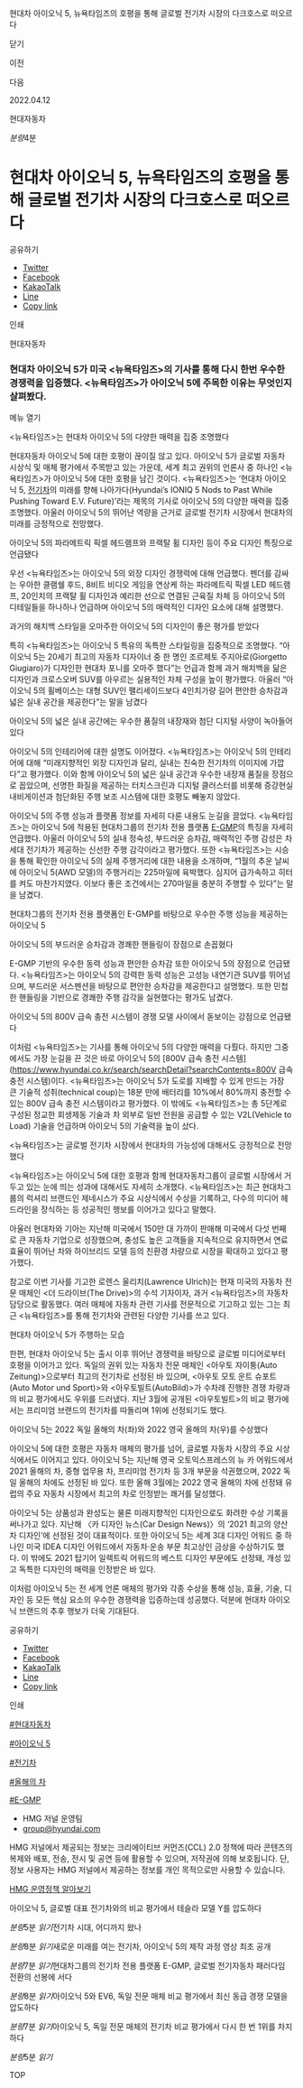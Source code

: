 현대차 아이오닉 5, 뉴욕타임즈의 호평을 통해 글로벌 전기차 시장의 다크호스로 떠오르다






닫기

이전

다음

2022.04.12

현대자동차


*분량*4분

# 현대차 아이오닉 5, 뉴욕타임즈의 호평을 통해 글로벌 전기차 시장의 다크호스로 떠오르다

공유하기

* [Twitter](# "새창으로 열림")
* [Facebook](# "새창으로 열림")
* [KakaoTalk](# "새창으로 열림")
* [Line](# "새창으로 열림")
* [Copy link](#)

인쇄

현대자동차



### 현대차 아이오닉 5가 미국 <뉴욕타임즈>의 기사를 통해 다시 한번 우수한 경쟁력을 입증했다. <뉴욕타임즈>가 아이오닉 5에 주목한 이유는 무엇인지 살펴봤다.

메뉴 열기



<뉴욕타임즈>는 현대차 아이오닉 5의 다양한 매력을 집중 조명했다



현대자동차 아이오닉 5에 대한 호평이 끊이질 않고 있다. 아이오닉 5가 글로벌 자동차 시상식 및 매체 평가에서 주목받고 있는 가운데, 세계 최고 권위의 언론사 중 하나인 <뉴욕타임즈>가 아이오닉 5에 대한 호평을 남긴 것이다. <뉴욕타임즈>는 ‘현대차 아이오닉 5, [전기차](https://www.hyundai.co.kr/search/searchDetail?searchContents=전기차)의 미래를 향해 나아가다(Hyundai’s IONIQ 5 Nods to Past While Pushing Toward E.V. Future)’라는 제목의 기사로 아이오닉 5의 다양한 매력을 집중 조명했다. 아울러 아이오닉 5의 뛰어난 역량을 근거로 글로벌 전기차 시장에서 현대차의 미래를 긍정적으로 전망했다.

아이오닉 5의 파라메트릭 픽셀 헤드램프와 프랙탈 휠 디자인 등이 주요 디자인 특징으로 언급됐다



우선 <뉴욕타임즈>는 아이오닉 5의 외장 디자인 경쟁력에 대해 언급했다. 펜더를 감싸는 우아한 클램쉘 후드, 8비트 비디오 게임을 연상케 하는 파라메트릭 픽셀 LED 헤드램프, 20인치의 프랙탈 휠 디자인과 예리한 선으로 연결된 근육질 차체 등 아이오닉 5의 디테일들을 하나하나 언급하며 아이오닉 5의 매력적인 디자인 요소에 대해 설명했다.

과거의 해치백 스타일을 오마주한 아이오닉 5의 디자인이 좋은 평가를 받았다

특히 <뉴욕타임즈>는 아이오닉 5 특유의 독특한 스타일링을 집중적으로 조명했다. “아이오닉 5는 20세기 최고의 자동차 디자이너 중 한 명인 조르제토 주지아로(Giorgetto Giugiaro)가 디자인한 현대차 포니를 오마주 했다”는 언급과 함께 과거 해치백을 닮은 디자인과 크로스오버 SUV를 아우르는 실용적인 차체 구성을 높이 평가했다. 아울러 “아이오닉 5의 휠베이스는 대형 SUV인 팰리세이드보다 4인치가량 길어 편안한 승차감과 넓은 실내 공간을 제공한다”는 말을 남겼다

아이오닉 5의 넓은 실내 공간에는 우수한 품질의 내장재와 첨단 디지털 사양이 녹아들어 있다



아이오닉 5의 인테리어에 대한 설명도 이어졌다. <뉴욕타임즈>는 아이오닉 5의 인테리어에 대해 “미래지향적인 외장 디자인과 달리, 실내는 친숙한 전기차의 이미지에 가깝다”고 평가했다. 이와 함께 아이오닉 5의 넓은 실내 공간과 우수한 내장재 품질을 장점으로 꼽았으며, 선명한 화질을 제공하는 터치스크린과 디지털 클러스터를 비롯해 증강현실 내비게이션과 첨단화된 주행 보조 시스템에 대한 호평도 빼놓지 않았다.

아이오닉 5의 주행 성능과 플랫폼 정보를 자세히 다룬 내용도 눈길을 끌었다. <뉴욕타임즈>는 아이오닉 5에 적용된 현대차그룹의 전기차 전용 플랫폼 [E-GMP](https://www.hyundai.co.kr/search/searchDetail?searchContents=E-GMP)의 특징을 자세히 언급했다. 아울러 아이오닉 5의 실내 정숙성, 부드러운 승차감, 매력적인 주행 감성은 차세대 전기차가 제공하는 신선한 주행 감각이라고 평가했다. 또한 <뉴욕타임즈>는 시승을 통해 확인한 아이오닉 5의 실제 주행거리에 대한 내용을 소개하며, “1월의 추운 날씨에 아이오닉 5(AWD 모델)의 주행거리는 225마일에 육박했다. 심지어 급가속하고 히터를 켜도 마찬가지였다. 이보다 좋은 조건에서는 270마일을 충분히 주행할 수 있다”는 말을 남겼다.

현대차그룹의 전기차 전용 플랫폼인 E-GMP를 바탕으로 우수한 주행 성능을 제공하는 아이오닉 5

아이오닉 5의 부드러운 승차감과 경쾌한 핸들링이 장점으로 손꼽혔다

E-GMP 기반의 우수한 동력 성능과 편안한 승차감 또한 아이오닉 5의 장점으로 언급됐다. <뉴욕타임즈>는 아이오닉 5의 강력한 동력 성능은 고성능 내연기관 SUV를 뛰어넘으며, 부드러운 서스펜션을 바탕으로 편안한 승차감을 제공한다고 설명했다. 또한 민첩한 핸들링을 기반으로 경쾌한 주행 감각을 실현했다는 평가도 남겼다.

아이오닉 5의 800V 급속 충전 시스템이 경쟁 모델 사이에서 돋보이는 강점으로 언급됐다



이처럼 <뉴욕타임즈>는 기사를 통해 아이오닉 5의 다양한 매력을 다뤘다. 하지만 그중에서도 가장 눈길을 끈 것은 바로 아이오닉 5의 [800V 급속 충전 시스템](https://www.hyundai.co.kr/search/searchDetail?searchContents=800V 급속충전 시스템)이다. <뉴욕타임즈>는 아이오닉 5가 도로를 지배할 수 있게 만드는 가장 큰 기술적 성취(technical coup)는 18분 만에 배터리를 10%에서 80%까지 충전할 수 있는 800V 급속 충전 시스템이라고 평가했다. 이 밖에도 <뉴욕타임즈>는 총 5단계로 구성된 정교한 회생제동 기술과 차 외부로 일반 전원을 공급할 수 있는 V2L(Vehicle to Load) 기술을 언급하며 아이오닉 5의 기술력을 높이 샀다.

<뉴욕타임즈>는 글로벌 전기차 시장에서 현대차의 가능성에 대해서도 긍정적으로 전망했다

<뉴욕타임즈>는 아이오닉 5에 대한 호평과 함께 현대자동차그룹이 글로벌 시장에서 거두고 있는 눈에 띄는 성과에 대해서도 자세히 소개했다. <뉴욕타임즈>는 최근 현대차그룹의 럭셔리 브랜드인 제네시스가 주요 시상식에서 수상을 기록하고, 다수의 미디어 헤드라인을 장식하는 등 성공적인 행보를 이어가고 있다고 말했다.

아울러 현대차와 기아는 지난해 미국에서 150만 대 가까이 판매해 미국에서 다섯 번째로 큰 자동차 기업으로 성장했으며, 충성도 높은 고객들을 지속적으로 유지하면서 연료 효율이 뛰어난 차와 하이브리드 모델 등의 친환경 차량으로 시장을 확대하고 있다고 평가했다.

참고로 이번 기사를 기고한 로렌스 울리치(Lawrence Ulrich)는 현재 미국의 자동차 전문 매체인 <더 드라이브(The Drive)>의 수석 기자이자, 과거 <뉴욕타임즈>의 자동차 담당으로 활동했다. 여러 매체에 자동차 관련 기사를 전문적으로 기고하고 있는 그는 최근 <뉴욕타임즈>를 통해 전기차와 관련된 다양한 기사를 쓰고 있다.

현대차 아이오닉 5가 주행하는 모습



한편, 현대차 아이오닉 5는 출시 이후 뛰어난 경쟁력을 바탕으로 글로벌 미디어로부터 호평을 이어가고 있다. 독일의 권위 있는 자동차 전문 매체인 <아우토 자이퉁(Auto Zeitung)>으로부터 최고의 전기차로 선정된 바 있으며, <아우토 모토 운트 슈포트(Auto Motor und Sport)>와 <아우토빌트(AutoBild)>가 수차례 진행한 경쟁 차량과의 비교 평가에서도 우위를 드러냈다. 지난 3월에 공개된 <아우토빌트>의 비교 평가에서는 프리미엄 브랜드의 전기차를 따돌리며 1위에 선정되기도 했다.

아이오닉 5는 2022 독일 올해의 차(좌)와 2022 영국 올해의 차(우)를 수상했다



아이오닉 5에 대한 호평은 자동차 매체의 평가를 넘어, 글로벌 자동차 시장의 주요 시상식에서도 이어지고 있다. 아이오닉 5는 지난해 영국 오토익스프레스의 뉴 카 어워드에서 2021 올해의 차, 중형 업무용 차, 프리미엄 전기차 등 3개 부문을 석권했으며, 2022 독일 올해의 차에도 선정된 바 있다. 또한 올해 3월에는 2022 영국 올해의 차에 선정돼 유럽의 주요 자동차 시장에서 최고의 차로 인정받는 쾌거를 달성했다.



아이오닉 5는 상품성과 완성도는 물론 미래지향적인 디자인으로도 화려한 수상 기록을 써나가고 있다. 지난해 〈카 디자인 뉴스(Car Design News)〉의 ‘2021 최고의 양산차 디자인’에 선정된 것이 대표적이다. 또한 아이오닉 5는 세계 3대 디자인 어워드 중 하나인 미국 IDEA 디자인 어워드에서 자동차·운송 부문 최고상인 금상을 수상하기도 했다. 이 밖에도 2021 탑기어 일렉트릭 어워드의 베스트 디자인 부문에도 선정돼, 개성 있고 독특한 디자인의 매력을 인정받은 바 있다.

이처럼 아이오닉 5는 전 세계 언론 매체의 평가와 각종 수상을 통해 성능, 효율, 기술, 디자인 등 모든 핵심 요소의 우수한 경쟁력을 입증하는데 성공했다. 덕분에 현대차 아이오닉 브랜드의 추후 행보가 더욱 기대된다.



공유하기

* [Twitter](# "새창으로 열림")
* [Facebook](# "새창으로 열림")
* [KakaoTalk](# "새창으로 열림")
* [Line](# "새창으로 열림")
* [Copy link](#)

인쇄

[#현대자동차](/tag/722)

[#아이오닉 5](/tag/731)

[#전기차](/tag/824)

[#올해의 차](/tag/1592)

[#E-GMP](/tag/1071)



* HMG 저널 운영팀
* [group@hyundai.com](mailto:group@hyundai.com)

HMG 저널에서 제공되는 정보는 크리에이티브 커먼즈(CCL) 2.0 정책에 따라 콘텐츠의 복제와 배포, 전송, 전시 및 공연 등에 활용할 수 있으며, 저작권에 의해 보호됩니다.
단, 정보 사용자는 HMG 저널에서 제공하는 정보를 개인 목적으로만 사용할 수 있습니다.

[HMG 운영정책 알아보기](/footer/operationRegist)

아이오닉 5, 글로벌 대표 전기차와의 비교 평가에서 테슬라 모델 Y를 압도하다

*분량*5분 *읽기*전기차 시대, 어디까지 왔나

*분량*8분 *읽기*새로운 미래를 여는 전기차, 아이오닉 5의 제작 과정 영상 최초 공개

*분량*7분 *읽기*현대차그룹의 전기차 전용 플랫폼 E-GMP, 글로벌 전기자동차 패러다임 전환의 선봉에 서다

*분량*8분 *읽기*아이오닉 5와 EV6, 독일 전문 매체 비교 평가에서 최신 동급 경쟁 모델을 압도하다

*분량*7분 *읽기*아이오닉 5, 독일 전문 매체의 전기차 비교 평가에서 다시 한 번 1위를 차지하다

*분량*5분 *읽기*

TOP